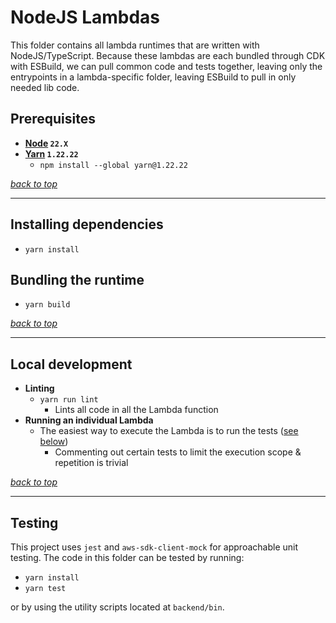 # NodeJS Lambdas

This folder contains all lambda runtimes that are written with NodeJS/TypeScript. Because these lambdas are each bundled through CDK with ESBuild, we can pull common code and tests together, leaving only the entrypoints in a lambda-specific folder, leaving ESBuild to pull in only needed lib code.


## Prerequisites
* **[Node](https://github.com/creationix/nvm#installation) `22.X`**
* **[Yarn](https://yarnpkg.com/en/) `1.22.22`**
    * `npm install --global yarn@1.22.22`

_[back to top](#ingest-event-reporter-lambda)_

---
## Installing dependencies
- `yarn install`

## Bundling the runtime
- `yarn build`

_[back to top](#ingest-event-reporter-lambda)_

---
## Local development
- **Linting**
    - `yarn run lint`
        - Lints all code in all the Lambda function
- **Running an individual Lambda**
    - The easiest way to execute the Lambda is to run the tests ([see below](#tests))
        - Commenting out certain tests to limit the execution scope & repetition is trivial

_[back to top](#ingest-event-reporter-lambda)_

---
## Testing
This project uses `jest` and `aws-sdk-client-mock` for approachable unit testing. The code in this folder can be tested by running:
- `yarn install`
- `yarn test`

or by using the utility scripts located at `backend/bin`.

